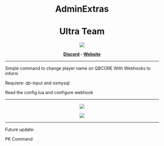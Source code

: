 <h1 align='center'>AdminExtras</a></h1>
<h1 align='center'> Ultra Team </a></h1>

<p align="center"><img src="https://cdn.discordapp.com/attachments/950538644358324234/1026158671878688798/LOGOREAYDPNG.png"/></p>

<p align='center'><b><a href='https://discord.gg/y9NYBT26SK'>Discord</a> - <a href='https://ultra-code.tebex.io/package/4986282'>Website</a> </b></h5>

<hr>
Simple command to change player name on QBCORE
With Webhooks to inform



Requiere: qb-input and oxmysql

Read the config.lua and configure webhook

<hr>
<p align="center"><img src="https://cdn.discordapp.com/attachments/950538644358324234/1026063246949613588/unknown.png"/></p>
<p align="center"><img src="https://cdn.discordapp.com/attachments/950538644358324234/1026058919208034304/unknown.png"/></p>

<hr>
Future update:

PK Command